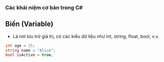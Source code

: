 ### Các khái niệm cơ bản trong C#

## Biến (Variable)

- Là nơi lưu trữ giá trị, có các kiểu dữ liệu như int, string, float, bool, v.v.

```csharp
int age = 25;
string name = "Alice";
bool isActive = true;
```
